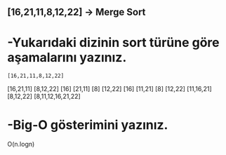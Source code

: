 ## [16,21,11,8,12,22] -> Merge Sort
# -Yukarıdaki dizinin sort türüne göre aşamalarını yazınız.

    [16,21,11,8,12,22]
 [16,21,11]      [8,12,22]
[16]  [21,11]  [8]   [12,22]
[16]  [11,21]  [8]   [12,22]
 [11,16,21]      [8,12,22]
     [8,11,12,16,21,22]

# -Big-O gösterimini yazınız.

O(n.logn)
